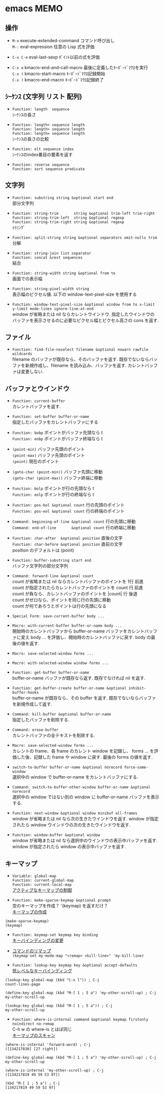 # emacs MEMO

## 操作

- ```M-x``` execute-extended-command コマンド呼び出し<br>
  ```M-:``` eval-expression 任意の Lisp 式を評価

- ```C-x C-e``` eval-last-sexp ﾎﾟｲﾝﾄ以前の式を評価

- ```C-x e``` kmacro-end-and-call-macro 最後に定義したｷｰﾎﾞｰﾄﾞﾏｸﾛを実行<br>
  ```C-x (``` kmacro-start-macro ｷｰﾎﾞｰﾄﾞﾏｸﾛ記録開始<br>
  ```C-x )``` kmacro-end-macro ｷｰﾎﾞｰﾄﾞﾏｸﾛ記録終了

## ｼｰｹﾝｽ (文字列 リスト 配列)

- ```Function: length  sequence```<br>
  ｼｰｹﾝｽの長さ

- ```Function: length< sequence length```<br>
  ```Function: length> sequence length```<br>
  ```Function: length= sequence length```<br>
  ｼｰｹﾝｽの長さの比較

- ```Function: elt sequence index```<br>
  ｼｰｹﾝｽのindex番目の要素を返す

- ```Function: reverse sequence```<br>
  ```Function: sort sequence predicate```<br>

## 文字列

- ```Function: substring string &optional start end```<br>
  部分文字列

- ```Function: string-trim       string &optional trim-left trim-right```<br>
  ```Function: string-trim-left  string &optional regexp```<br>
  ```Function: string-trim-right string &optional regexp```<br>
  ﾄﾘﾐﾝｸﾞ

- ```Function: split-string string &optional separators omit-nulls trim```<br>
  分解

- ```Function: string-join list separator```<br>
  ```Function: concat &rest sequences```<br>
  結合

- ```Function: string-width string &optional from to```<br>
  画面での表示幅

- ```Function: string-pixel-width string```<br>
  表示幅のピクセル値. 以下の window-text-pixel-size を使用する

- ```Function: window-text-pixel-size &optional window from to x-limit y-limit mode-lines ignore-line-at-end ```<br>
  window が省略または nil ならカレントウインドウ. 指定したウインドウの
  バッファを表示させるのに必要なピクセル幅とピクセル高さの cons を返す.

## ファイル

- ```Function: find-file-noselect filename &optional nowarn rawfile wildcards```<br>
  filename のバッファが既存なら、そのバッファを返す.
  既存でないならバッファを新規作成し、filename を読み込み、バッファを返す.
  カレントバッファは変更しない.

## バッファとウインドウ

- ```Function: current-buffer```<br>
  カレントバッファを返す.

- ```Function: set-buffer buffer-or-name```<br>
  指定したバッファをカレントバッファにする

- ```Function: bobp``` ポイントがバッファ先頭なら t<br>
  ```Function: eobp``` ポイントがバッファ終端なら t

- ```(point-min)``` バッファ先頭のポイント<br>
  ```(point-max)``` バッファ先頭のポイント<br>
  ```(point)``` 現在のポイント

- ```(goto-char (point-min))``` バッファ先頭に移動<br>
  ```(goto-char (point-max))``` バッファ終端に移動

- ```Function: bolp``` ポイントが行の先頭なら t<br>
  ```Function: eolp``` ポイントが行の終端なら t

- ```Function: pos-bol &optional count``` 行の先頭のポイント<br>
  ```Function: pos-eol &optional count``` 行の終端のポイント<br>

- ```Command: beginning-of-line &optional count``` 行の先頭に移動<br>
  ```Command: end-of-line       &optional count``` 行の終端に移動

- ```Function: char-after  &optional position``` 直後の文字<br>
  ```Function: char-before &optional position``` 直前の文字<br>
  position のデフォルトは (point)

- ```Function: buffer-substring start end```<br>
  バッファ文字列の部分文字列

- ```Command: forward-line &optional count```<br>
  count が省略または nil ならカレントバッファのポイントを 1行 前進<br>
  count が指定されたらカレントバッファのポイントを count 行 前進<br>
  count が負なら、カレントバッファのポイントを |count| 行 後退<br>
  count がゼロなら、ポイントを同じ行の先頭に移動<br>
  count が何であろうとポイントは行の先頭になる

- ```Special Form: save-current-buffer body ...```<br>


- ```Macro: with-current-buffer buffer-or-name body ...```<br>
  開始時のカレントバッファから buffer-or-name バッファをカレントバッファに変え
  body ... を評価し、開始時のカレントバッファに戻す. body の最後の値を返す.

- ```Macro: save-selected-window forms ...```<br>

- ```Macro: with-selected-window window forms ...```<br>

- ```Function: get-buffer buffer-or-name```<br>
  buffer-or-name バッファが既存なら返す. 既存でなければ nil を返す.

- ```Function: get-buffer-create buffer-or-name &optional inhibit-buffer-hooks```<br>
  buffer-or-name が既存なら、その buffer を返す.
  既存でないならバッファを新規作成して返す.

- ```Command: kill-buffer &optional buffer-or-name```<br>
  指定したバッファを削除する.

- ```Command: erase-buffer```<br>
  カレントバッファの全テキストを削除する.

- ```Macro: save-selected-window forms ...```<br>
  カレントの frame、各 frame のカレント window を記録し、
  forms ... を評価した後、記録した frame や window に戻す.
  最後の forms の値を返す.

- ```switch-to-buffer buffer-or-name &optional norecord force-same-window```<br>
  選択中の window で buffer-or-name をカレントバッファにする.

- ```Command: switch-to-buffer-other-window buffer-or-name &optional norecord```<br>
  選択中の window ではない別の window に buffer-or-name バッファを表示する.

- ```Function: next-window &optional window minibuf all-frames```<br>
  window が省略または nil なら次の生きたウインドウを返す.
  window が指定されたら window ウインドウの次の生きたウインドウを返す.

- ```Function: window-buffer &optional window```<br>
  window が省略または nil なら選択中のウインドウの表示中バッファを返す.
  window が指定されたら window の表示中バッファを返す.

## キーマップ

- ```Variable: global-map```<br>
  ```Function: current-global-map```<br>
  ```Function: current-local-map```<br>
  [アクティブなキーマップの制御](http://localhost:8888/tips/emacs/29.3/elisp-ja.html#Controlling-Active-Maps)

- ```Function: make-sparse-keymap &optional prompt```<br>
  空のキーマップを作成？ '(keymap) を返すだけ？<br>
  [キーマップの作成](29.3/elisp-ja.html#Creating-Keymaps)

```elisp
(make-sparse-keymap)
(keymap)
```

- ```Function: keymap-set keymap key binding```<br>
  [キーバインディングの変更](29.3/elisp-ja.html#Changing-Key-Bindings)

- [コマンドのリマップ](29.3/elisp-ja.html#Remapping-Commands)<br>
  ```(keymap-set my-mode-map "<remap> <kill-line>" 'my-kill-line)```

- ```Function: lookup-key keymap key &optional accept-defaults```<br>
  [低レベルなキーバインディング](29.3/elisp-ja.html#Low_002dLevel-Key-Binding)

```elisp
(lookup-key global-map (kbd "C-x l")) ; C-j
count-lines-page
```

```elisp
(define-key global-map (kbd "M-[ 1 ; 5 a") 'my-other-scroll-up) ; C-j
my-other-scroll-up

(lookup-key global-map (kbd "M-[ 1 ; 5 a")) ; C-j
my-other-scroll-up
```

- ```Function: where-is-internal command &optional keymap firstonly noindirect no-remap```<br>
  C-h w の where-is とほぼ同じ<br>
  [キーマップのスキャン](29.3/elisp-ja.html#Scanning-Keymaps)

```elisp
(where-is-internal 'forward-word) ; C-j
([134217830] [27 right])
```

```elisp
(define-key global-map (kbd "M-[ 1 ; 5 a") 'my-other-scroll-up) ; C-j
my-other-scroll-up

(where-is-internal 'my-other-scroll-up) ; C-j
([134217819 49 59 53 97])

(kbd "M-[ 1 ; 5 a") ; C-j
[134217819 49 59 53 97]
```
